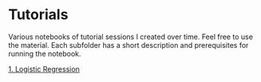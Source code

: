 # Tutorials
Various notebooks of tutorial sessions I created over time. Feel free to use the material. Each subfolder has a short description and prerequisites for running the notebook.

[1. Logistic Regression](https://github.com/dennisbakhuis/Tutorials/tree/master/Logistic_Regression)


